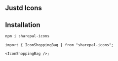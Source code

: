 ## Justd Icons

## Installation

```bash
npm i sharepal-icons
```

```tsx
import { IconShoppingBag } from "sharepal-icons";

<IconShoppingBag />;
```
<!-- 
    "prebuild": "rimraf src && rimraf dist",
 -->